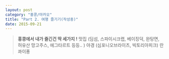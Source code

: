 ```yaml
---
layout: post
category: "홍콩/마카오"
title: "Part 2. 여행 즐기기(작성중)"
date: 2015-09-21
---
```


> **홍콩에서 내가 즐긴건 딱 세가지 !**
 맛집 (딤섬, 스파이시크랩, 베이징덕, 완탕면, 허유산 망고주스, 에그타르트 등등.. )
 야경 (심포니오브라이츠, 빅토리아피크)
 란콰이퐁
